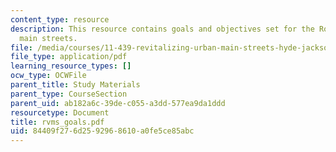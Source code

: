 ```yaml
---
content_type: resource
description: This resource contains goals and objectives set for the Roslindale village
  main streets.
file: /media/courses/11-439-revitalizing-urban-main-streets-hyde-jackson-square-roslindale-square-boston-spring-2005/84409f276d2592968610a0fe5ce85abc_rvms_goals.pdf
file_type: application/pdf
learning_resource_types: []
ocw_type: OCWFile
parent_title: Study Materials
parent_type: CourseSection
parent_uid: ab182a6c-39de-c055-a3dd-577ea9da1ddd
resourcetype: Document
title: rvms_goals.pdf
uid: 84409f27-6d25-9296-8610-a0fe5ce85abc
---
```

